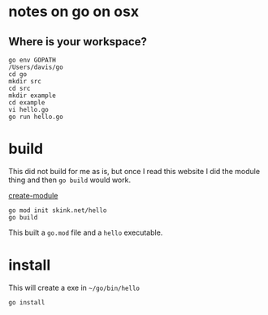 # notes on go on osx

## Where is your workspace?

```
go env GOPATH
/Users/davis/go
cd go
mkdir src
cd src
mkdir example
cd example
vi hello.go
go run hello.go
```


# build

This did not build for me as is, but once I read this website 
I did the module thing and then `go build` would work.

[create-module](https://golang.org/doc/tutorial/create-modulex)


```
go mod init skink.net/hello
go build 
```

This built a `go.mod` file and a `hello` executable.

# install

This will create a exe in `~/go/bin/hello`

```
go install
```




